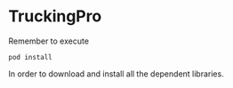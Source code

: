 # TruckingPro

Remember to execute
```
pod install
```

In order to download and install all the dependent libraries.
